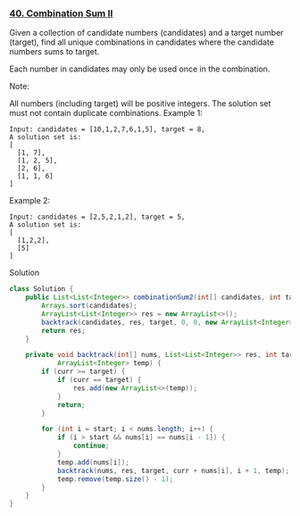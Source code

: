 ### [40. Combination Sum II](https://leetcode.com/problems/combination-sum-ii/)


Given a collection of candidate numbers (candidates) and a target number (target), find all unique combinations in candidates where the candidate numbers sums to target.

Each number in candidates may only be used once in the combination.

Note:

All numbers (including target) will be positive integers.
The solution set must not contain duplicate combinations.
Example 1:
```
Input: candidates = [10,1,2,7,6,1,5], target = 8,
A solution set is:
[
  [1, 7],
  [1, 2, 5],
  [2, 6],
  [1, 1, 6]
]
```
Example 2:
```
Input: candidates = [2,5,2,1,2], target = 5,
A solution set is:
[
  [1,2,2],
  [5]
]
```

Solution

```java
class Solution {
    public List<List<Integer>> combinationSum2(int[] candidates, int target) {
        Arrays.sort(candidates);
        ArrayList<List<Integer>> res = new ArrayList<>();
        backtrack(candidates, res, target, 0, 0, new ArrayList<Integer>());
        return res;
    }

    private void backtrack(int[] nums, List<List<Integer>> res, int target, int curr, int start,
            ArrayList<Integer> temp) {
        if (curr >= target) {
            if (curr == target) {
                res.add(new ArrayList<>(temp));
            }
            return;
        }

        for (int i = start; i < nums.length; i++) {
            if (i > start && nums[i] == nums[i - 1]) {
                continue;
            }
            temp.add(nums[i]);
            backtrack(nums, res, target, curr + nums[i], i + 1, temp);
            temp.remove(temp.size() - 1);
        }
    }
}
```